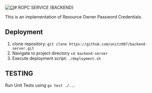 [![CI](https://github.com/unitz007/ropc-backend/actions/workflows/main.yml/badge.svg)](https://github.com/unitz007/ropc-backend/actions/workflows/main.yml)# ROPC SERVICE (BACKEND) 

This is an implementation of Resource Owner Password Credentials.

## Deployment ##
1. clone repository: `git clone https://github.com/unitz007/backend-server.git `
2. Navigate to project directory `cd backend-server`
3. Execute deployment script: `./deployment.sh`

## TESTING ##
Run Unit Tests using `go test ./...`
